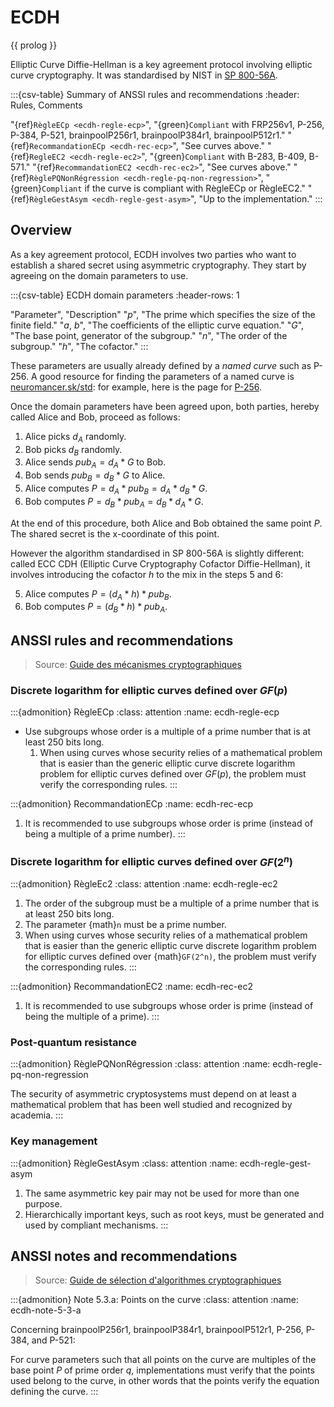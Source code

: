 # ECDH

{{ prolog }}

Elliptic Curve Diffie-Hellman is a key agreement protocol involving elliptic
curve cryptography. It was standardised by NIST in [SP
800-56A](https://csrc.nist.gov/pubs/sp/800/56/a/r3/final).

:::{csv-table} Summary of ANSSI rules and recommendations
:header: Rules, Comments

"{ref}`RègleECp <ecdh-regle-ecp>`", "{green}`Compliant` with FRP256v1, P-256, P-384, P-521, brainpoolP256r1, brainpoolP384r1, brainpoolP512r1."
"{ref}`RecommandationECp <ecdh-rec-ecp>`", "See curves above."
"{ref}`RegleEC2 <ecdh-regle-ec2>`", "{green}`Compliant` with B-283, B-409, B-571."
"{ref}`RecommandationEC2 <ecdh-rec-ec2>`", "See curves above."
"{ref}`RèglePQNonRégression <ecdh-regle-pq-non-regression>`", "{green}`Compliant` if the curve is compliant with RègleECp or RègleEC2."
"{ref}`RègleGestAsym <ecdh-regle-gest-asym>`", "Up to the implementation."
:::

## Overview

As a key agreement protocol, ECDH involves two parties who want to establish a
shared secret using asymmetric cryptography. They start by agreeing on the
domain parameters to use.

:::{csv-table} ECDH domain parameters
:header-rows: 1

"Parameter", "Description"
"$p$", "The prime which specifies the size of the finite field."
"$a$, $b$", "The coefficients of the elliptic curve equation."
"$G$", "The base point, generator of the subgroup."
"$n$", "The order of the subgroup."
"$h$", "The cofactor."
:::

These parameters are usually already defined by a *named curve* such as P-256. A good
resource for finding the parameters of a named curve is
[neuromancer.sk/std](https://neuromancer.sk/std/): for example, here is the page for
[P-256](https://neuromancer.sk/std/nist/P-256).

Once the domain parameters have been agreed upon, both parties, hereby
called Alice and Bob, proceed as follows:

1. Alice picks $d_A$ randomly.
2. Bob picks $d_B$ randomly.
3. Alice sends $pub_A = d_A * G$ to Bob.
4. Bob sends $pub_B = d_B *G$ to Alice.
5. Alice computes $P = d_A * pub_B = d_A * d_B * G$.
6. Bob computes $P = d_B * pub_A = d_B * d_A * G$.

At the end of this procedure, both Alice and Bob obtained the same point $P$.
The shared secret is the x-coordinate of this point.

However the algorithm standardised in SP 800-56A is slightly different: called
ECC CDH (Elliptic Curve Cryptography Cofactor Diffie-Hellman), it involves
introducing the cofactor $h$ to the mix in the steps 5 and 6:

5. Alice computes $P = (d_A * h) * pub_B$.
6. Bob computes $P = (d_B * h) * pub_A$.

## ANSSI rules and recommendations

> Source: [Guide des mécanismes cryptographiques](https://cyber.gouv.fr/sites/default/files/2021/03/anssi-guide-mecanismes_crypto-2.04.pdf)

### Discrete logarithm for elliptic curves defined over $GF(p)$

:::{admonition} RègleECp
:class: attention
:name: ecdh-regle-ecp

- Use subgroups whose order is a multiple of a prime number that is at least 250
  bits long.
    1. When using curves whose security relies of a mathematical problem that is
       easier than the generic elliptic curve discrete logarithm problem for
       elliptic curves defined over $GF(p)$, the problem must verify the
       corresponding rules.
:::

:::{admonition} RecommandationECp
:name: ecdh-rec-ecp

1. It is recommended to use subgroups whose order is prime (instead of being a
   multiple of a prime number).
:::

### Discrete logarithm for elliptic curves defined over $GF(2^n)$

:::{admonition} RègleEc2
:class: attention
:name: ecdh-regle-ec2

1. The order of the subgroup must be a multiple of a prime number that is at
   least 250 bits long.
2. The parameter {math}`n` must be a prime number.
3. When using curves whose security relies of a mathematical problem that is
   easier than the generic elliptic curve discrete logarithm problem for
   elliptic curves defined over {math}`GF(2^n)`, the problem must verify the
   corresponding rules.
:::

:::{admonition} RecommandationEC2
:name: ecdh-rec-ec2

1. It is recommended to use subgroups whose order is prime (instead of being the
   multiple of a prime).
:::

### Post-quantum resistance

:::{admonition} RèglePQNonRégression
:class: attention
:name: ecdh-regle-pq-non-regression

The security of asymmetric cryptosystems must depend on at least a mathematical
problem that has been well studied and recognized by academia.
:::


### Key management

:::{admonition} RègleGestAsym
:class: attention
:name: ecdh-regle-gest-asym

1. The same asymmetric key pair may not be used for more than one purpose.
2. Hierarchically important keys, such as root keys, must be generated and used
   by compliant mechanisms.
:::

## ANSSI notes and recommendations

> Source: [Guide de sélection d'algorithmes cryptographiques](https://cyber.gouv.fr/sites/default/files/2021/03/anssi-guide-selection_crypto-1.0.pdf)

:::{admonition} Note 5.3.a: Points on the curve
:class: attention
:name: ecdh-note-5-3-a

Concerning brainpoolP256r1, brainpoolP384r1, brainpoolP512r1, P-256, P-384, and
P-521:

For curve parameters such that all points on the curve are multiples of the base
point $P$ of prime order $q$, implementations must verify that the points used
belong to the curve, in other words that the points verify the equation defining
the curve.
:::

